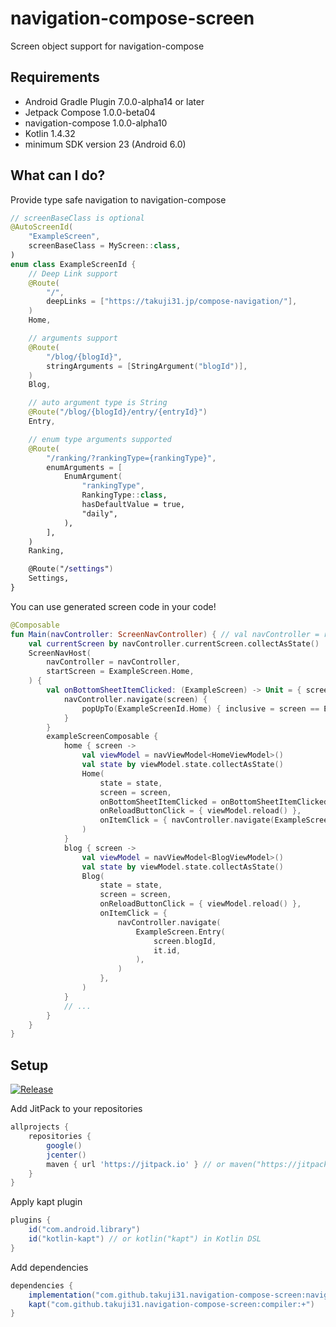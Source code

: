 # navigation-compose-screen

Screen object support for navigation-compose

## Requirements

- Android Gradle Plugin 7.0.0-alpha14 or later
- Jetpack Compose 1.0.0-beta04
- navigation-compose 1.0.0-alpha10
- Kotlin 1.4.32
- minimum SDK version 23 (Android 6.0)

## What can I do?

Provide type safe navigation to navigation-compose

```kotlin
// screenBaseClass is optional
@AutoScreenId(
    "ExampleScreen",
    screenBaseClass = MyScreen::class,
)
enum class ExampleScreenId {
    // Deep Link support
    @Route(
        "/",
        deepLinks = ["https://takuji31.jp/compose-navigation/"],
    )
    Home,

    // arguments support
    @Route(
        "/blog/{blogId}",
        stringArguments = [StringArgument("blogId")],
    )
    Blog,

    // auto argument type is String
    @Route("/blog/{blogId}/entry/{entryId}")
    Entry,

    // enum type arguments supported
    @Route(
        "/ranking/?rankingType={rankingType}",
        enumArguments = [
            EnumArgument(
                "rankingType",
                RankingType::class,
                hasDefaultValue = true,
                "daily",
            ),
        ],
    )
    Ranking,

    @Route("/settings")
    Settings,
}
```

You can use generated screen code in your code!

```kotlin
@Composable
fun Main(navController: ScreenNavController) { // val navController = rememberScreenNavController()
    val currentScreen by navController.currentScreen.collectAsState()
    ScreenNavHost(
        navController = navController,
        startScreen = ExampleScreen.Home,
    ) {
        val onBottomSheetItemClicked: (ExampleScreen) -> Unit = { screen ->
            navController.navigate(screen) {
                popUpTo(ExampleScreenId.Home) { inclusive = screen == ExampleScreen.Home }
            }
        }
        exampleScreenComposable {
            home { screen ->
                val viewModel = navViewModel<HomeViewModel>()
                val state by viewModel.state.collectAsState()
                Home(
                    state = state,
                    screen = screen,
                    onBottomSheetItemClicked = onBottomSheetItemClicked,
                    onReloadButtonClick = { viewModel.reload() },
                    onItemClick = { navController.navigate(ExampleScreen.Blog(it.id)) },
                )
            }
            blog { screen ->
                val viewModel = navViewModel<BlogViewModel>()
                val state by viewModel.state.collectAsState()
                Blog(
                    state = state,
                    screen = screen,
                    onReloadButtonClick = { viewModel.reload() },
                    onItemClick = {
                        navController.navigate(
                            ExampleScreen.Entry(
                                screen.blogId,
                                it.id,
                            ),
                        )
                    },
                )
            }
            // ...
        }
    }
}

```

## Setup

[![Release](https://jitpack.io/v/takuji31/navigation-compose-screen.svg)](https://jitpack.io/#takuji31/navigation-compose-screen)

Add JitPack to your repositories

```groovy
allprojects {
    repositories {
        google()
        jcenter()
        maven { url 'https://jitpack.io' } // or maven("https://jitpack.io") in Kotlin DSL
    }
}
```

Apply kapt plugin

```groovy
plugins {
    id("com.android.library")
    id("kotlin-kapt") // or kotlin("kapt") in Kotlin DSL
}
```

Add dependencies

```groovy
dependencies {
    implementation("com.github.takuji31.navigation-compose-screen:navigation-compose-screen:+")
    kapt("com.github.takuji31.navigation-compose-screen:compiler:+")
}
```


